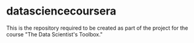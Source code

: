 # datasciencecoursera
This is the repository required to be created as part of the project for the course "The Data Scientist's Toolbox."
